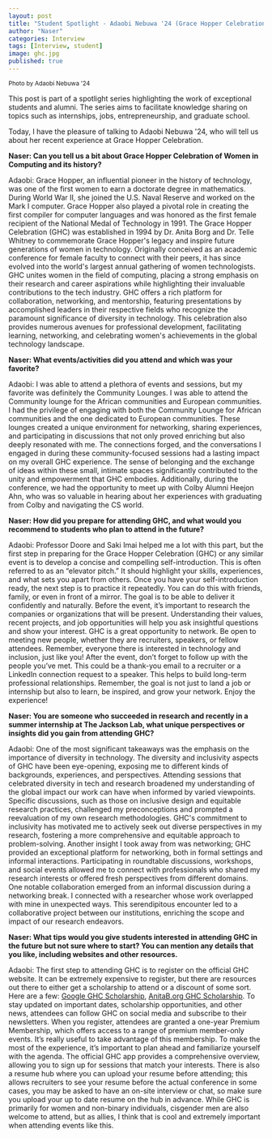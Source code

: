 ```yaml
---
layout: post
title: "Student Spotlight - Adaobi Nebuwa '24 (Grace Hopper Celebration)"
author: "Naser"
categories: Interview
tags: [Interview, student]
image: ghc.jpg
published: true
---
```

<sup>Photo by Adaobi Nebuwa '24</sup>
  

This post is part of a spotlight series highlighting the work of exceptional students and alumni.  The series aims to facilitate knowledge sharing on topics such as internships, jobs, entrepreneurship, and graduate school.  


Today, I have the pleasure of talking to Adaobi Nebuwa '24, who will tell us about her recent experience at Grace Hopper Celebration.


**Naser: Can you tell us a bit about Grace Hopper Celebration of Women in Computing and its history?**

Adaobi: Grace Hopper, an influential pioneer in the history of technology, was one of the first women to earn a doctorate degree in mathematics. During World War II, she joined the U.S. Naval Reserve and worked on the Mark I computer. Grace Hopper also played a pivotal role in creating the first compiler for computer languages and was honored as the first female recipient of the National Medal of Technology in 1991. The Grace Hopper Celebration (GHC) was established in 1994 by Dr. Anita Borg and Dr. Telle Whitney to commemorate Grace Hopper's legacy and inspire future generations of women in technology. Originally conceived as an academic conference for female faculty to connect with their peers, it has since evolved into the world's largest annual gathering of women technologists. GHC unites women in the field of computing, placing a strong emphasis on their research and career aspirations while highlighting their invaluable contributions to the tech industry. GHC offers a rich platform for collaboration, networking, and mentorship, featuring presentations by accomplished leaders in their respective fields who recognize the paramount significance of diversity in technology. This celebration also provides numerous avenues for professional development, facilitating learning, networking, and celebrating women's achievements in the global technology landscape.

**Naser: What events/activities did you attend and which was your favorite?**

Adaobi: I was able to attend a plethora of events and sessions, but my favorite was definitely the Community Lounges. I was able to attend the Community lounge for the African communities and European communities. I had the privilege of engaging with both the Community Lounge for African communities and the one dedicated to European communities. These lounges created a unique environment for networking, sharing experiences, and participating in discussions that not only proved enriching but also deeply resonated with me. The connections forged, and the conversations I engaged in during these community-focused sessions had a lasting impact on my overall GHC experience. The sense of belonging and the exchange of ideas within these small, intimate spaces significantly contributed to the unity and empowerment that GHC embodies. Additionally, during the conference, we had the opportunity to meet up with Colby Alumni Heejon Ahn, who was so valuable in hearing about her experiences with graduating from Colby and navigating the CS world.

**Naser: How did you prepare for attending GHC, and what would you recommend to students who plan to attend in the future?**

Adaobi: Professor Doore and Saki Imai helped me a lot with this part, but the first step in preparing for the Grace Hopper Celebration (GHC) or any similar event is to develop a concise and compelling self-introduction. This is often referred to as an “elevator pitch.” It should highlight your skills, experiences, and what sets you apart from others. Once you have your self-introduction ready, the next step is to practice it repeatedly. You can do this with friends, family, or even in front of a mirror. The goal is to be able to deliver it confidently and naturally. Before the event, it’s important to research the companies or organizations that will be present. Understanding their values, recent projects, and job opportunities will help you ask insightful questions and show your interest. GHC is a great opportunity to network. Be open to meeting new people, whether they are recruiters, speakers, or fellow attendees. Remember, everyone there is interested in technology and inclusion, just like you! After the event, don’t forget to follow up with the people you’ve met. This could be a thank-you email to a recruiter or a LinkedIn connection request to a speaker. This helps to build long-term professional relationships. Remember, the goal is not just to land a job or internship but also to learn, be inspired, and grow your network. Enjoy the experience!

**Naser: You are someone who succeeded in research and recently in a summer internship at The Jackson Lab, what unique perspectives or insights did you gain from attending GHC?**

Adaobi: One of the most significant takeaways was the emphasis on the importance of diversity in technology. The diversity and inclusivity aspects of GHC have been eye-opening, exposing me to different kinds of backgrounds, experiences, and perspectives. Attending sessions that celebrated diversity in tech and research broadened my understanding of the global impact our work can have when informed by varied viewpoints. Specific discussions, such as those on inclusive design and equitable research practices, challenged my preconceptions and prompted a reevaluation of my own research methodologies. GHC's commitment to inclusivity has motivated me to actively seek out diverse perspectives in my research, fostering a more comprehensive and equitable approach to problem-solving. Another insight I took away from was networking; GHC provided an exceptional platform for networking, both in formal settings and informal interactions. Participating in roundtable discussions, workshops, and social events allowed me to connect with professionals who shared my research interests or offered fresh perspectives from different domains. One notable collaboration emerged from an informal discussion during a networking break. I connected with a researcher whose work overlapped with mine in unexpected ways. This serendipitous encounter led to a collaborative project between our institutions, enriching the scope and impact of our research endeavors.

**Naser: What tips would you give students interested in attending GHC in the future but not sure where to start?  You can mention any details that you like, including websites and other resources.**

Adaobi: The first step to attending GHC is to register on the official GHC website. It can be extremely expensive to register, but there are resources out there to either get a scholarship to attend or a discount of some sort. Here are a few: [Google GHC Scholarship](https://buildyourfuture.withgoogle.com/scholarships/google-conference-scholarships), [AnitaB.org GHC Scholarship](https://ghc.anitab.org/attend/scholarships/). To stay updated on important dates, scholarship opportunities, and other news, attendees can follow GHC on social media and subscribe to their newsletters. When you register, attendees are granted a one-year Premium Membership, which offers access to a range of premium member-only events. It’s really useful to take advantage of this membership. To make the most of the experience, it’s important to plan ahead and familiarize yourself with the agenda. The official GHC app provides a comprehensive overview, allowing you to sign up for sessions that match your interests. There is also a resume hub where you can upload your resume before attending; this allows recruiters to see your resume before the actual conference in some cases, you may be asked to have an on-site interview or chat, so make sure you upload your up to date resume on the hub in advance. While GHC is primarily for women and non-binary individuals, cisgender men are also welcome to attend, but as allies, I think that is cool and extremely important when attending events like this. 
